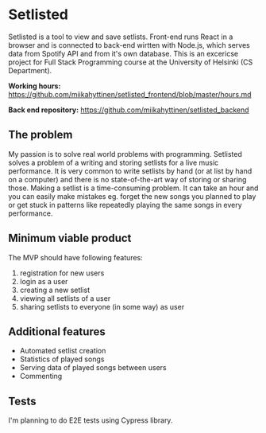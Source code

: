 # Setlisted

Setlisted is a tool to view and save setlists. Front-end runs React in a browser and is connected to back-end wirtten with Node.js, which serves data from Spotify API and from it's own database. This is an excericse project for Full Stack Programming course at the University of Helsinki (CS Department). 

**Working hours:** https://github.com/miikahyttinen/setlisted_frontend/blob/master/hours.md

**Back end repository:** https://github.com/miikahyttinen/setlisted_backend

## The problem 

My passion is to solve real world problems with programming. Setlisted solves a problem of a writing and storing setlists for a live music performance. It is very common to write setlists by hand (or at list by hand on a computer) and there is no state-of-the-art way of storing or sharing those. Making a setlist is a time-consuming problem. It can take an hour and you can easily make mistakes eg. forget the new songs you planned to play or get stuck in patterns like repeatedly playing the same songs in every performance. 

## Minimum viable product

The MVP should have following features: 

1. registration for new users
2. login as a user
3. creating a new setlist
4. viewing all setlists of a user
5. sharing setlists to everyone (in some way) as user

## Additional features

* Automated setlist creation
* Statistics of played songs
* Serving data of played songs between users
* Commenting 

## Tests 

I'm planning to do E2E tests using Cypress library.
